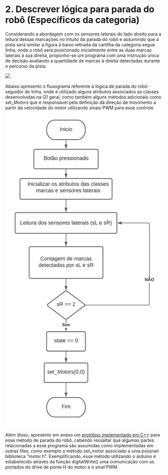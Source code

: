 # 2. Descrever lógica para parada do robô (Específicos da categoria)

Considerando a abordagem com os sensores laterais do lado direito para a leitura dessas marcações no intuito da parada do robô e assumindo que a pista será similar a figura à baixo retirada da cartilha da categoria segue linha, onde o robô será posicionado inicialmente entre as duas marcas laterais à sua direita, proponho-se um programa com uma instrução única de decisão avaliando a quantidade de marcas à direita detectadas durante o percurso da pista.

![](https://www.notion.so/image/https%3A%2F%2Fs3-us-west-2.amazonaws.com%2Fsecure.notion-static.com%2F04f57f7c-6ffd-463c-a6a6-eb22113a9503%2FWhatsApp_Image_2022-04-24_at_22.55.02.jpeg?table=block&id=9a058fe5-c64c-478a-9889-05723e5cc837&spaceId=fe56e0f2-d7ef-4de1-87ea-996fd17a4d65&width=1380&userId=cd3f3164-7205-4bb5-b4da-7d490ed618b8&cache=v2)

Abaixo apresento o fluxograma referente à lógica de parada do robô seguidor de linha, onde é utilizado alguns atributos associados as classes desenvolvidas na Q1 geral, como também alguns métodos adicionais como set_Motors que é responsável pela definição da direção de movimento a partir da velocidade do motor utilizando sinais PWM para esse controle.
![Fluxograma](https://github.com/giovannirdias/Desafio-TAMANDUATECH---Segue-Linha/blob/main/Desafio%20Programa%C3%A7%C3%A3o/(Especifico)%20Q2/fluxograma_robo_parado.png)

Além disso, apresento em anexo um [protótipo implementado em C++](https://github.com/giovannirdias/Desafio-TAMANDUATECH---Segue-Linha/blob/main/Desafio%20Programa%C3%A7%C3%A3o/(Especifico)%20Q2/right_marks_stop.cpp) para esse método de parada do robô, cabendo ressaltar que algumas partes relacionadas a esse programa são assumidas como implementadas em outras files, como exemplo o método set_motor associado a uma possível biblioteca "motor.h". Exemplificando, esse método utilizando o arduino é estabelecido através da função digitalWrite() uma comunicação com as portados do drive de ponte H do motor e o sinal PWM.
